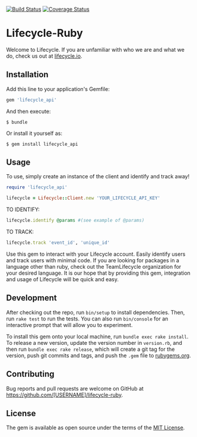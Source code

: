 [![Build Status](https://travis-ci.org/TeamLifecycle/lifecycle-ruby.svg?branch=master)](https://travis-ci.org/TeamLifecycle/lifecycle-ruby) [![Coverage Status](https://coveralls.io/repos/TeamLifecycle/lifecycle-ruby/badge.svg?branch=master&service=github)](https://coveralls.io/github/TeamLifecycle/lifecycle-ruby?branch=master)
# Lifecycle-Ruby

Welcome to Lifecycle. If you are unfamiliar with who we are and what we do, check us out at [lifecycle.io](https://lifecycle.io).
## Installation

Add this line to your application's Gemfile:

```ruby
gem 'lifecycle_api'
```

And then execute:

    $ bundle

Or install it yourself as:

    $ gem install lifecycle_api

## Usage
To use, simply create an instance of the client and identify and track away!

```ruby
require 'lifecycle_api'

lifecycle = Lifecycle::Client.new 'YOUR_LIFECYCLE_API_KEY'
```

TO IDENTIFY:
```ruby
lifecycle.identify @params #(see example of @params)
```

TO TRACK:
```ruby
lifecycle.track 'event_id', 'unique_id'
```
Use this gem to interact with your Lifecycle account. Easily identify users and track users with minimal code. If you are looking for packages in a language other than ruby, check out the TeamLifecycle organization for your desired language. It is our hope that by providing this gem, integration and usage of Lifecycle will be quick and easy.

## Development

After checking out the repo, run `bin/setup` to install dependencies. Then, run `rake test` to run the tests. You can also run `bin/console` for an interactive prompt that will allow you to experiment.

To install this gem onto your local machine, run `bundle exec rake install`. To release a new version, update the version number in `version.rb`, and then run `bundle exec rake release`, which will create a git tag for the version, push git commits and tags, and push the `.gem` file to [rubygems.org](https://rubygems.org).

## Contributing

Bug reports and pull requests are welcome on GitHub at https://github.com/[USERNAME]/lifecycle-ruby.


## License

The gem is available as open source under the terms of the [MIT License](http://opensource.org/licenses/MIT).
